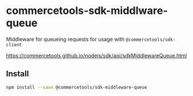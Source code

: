 # commercetools-sdk-middlware-queue

Middleware for queueing requests for usage with `@commercetools/sdk-client`

https://commercetools.github.io/nodejs/sdk/api/sdkMiddlewareQueue.html

## Install

```bash
npm install --save @commercetools/sdk-middleware-queue
```
